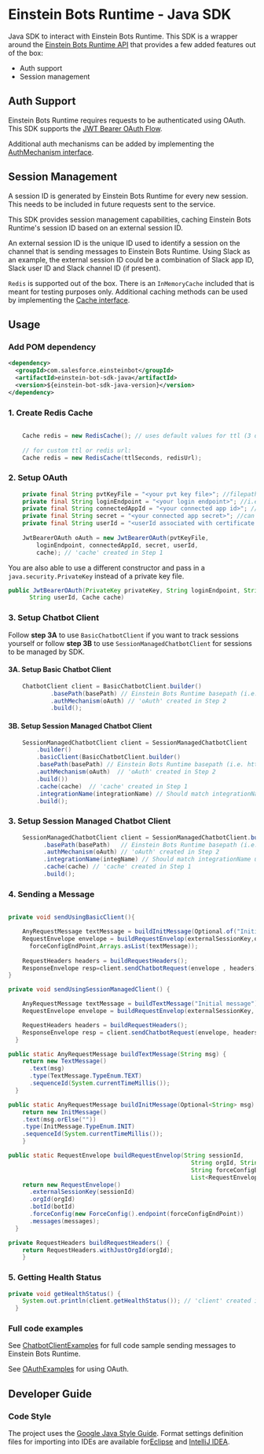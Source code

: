 # Einstein Bots Runtime - Java SDK

Java SDK to interact with Einstein Bots Runtime. This SDK is a wrapper around the [Einstein Bots Runtime API](https://git.soma.salesforce.com/chatbots/module-api-sdk-java/blob/master/src/main/resources/api4-0-0.yaml) that provides a few added features out of the box:

* Auth support
* Session management


## Auth Support

Einstein Bots Runtime requires requests to be authenticated using OAuth. This SDK supports the [JWT Bearer OAuth Flow](https://help.salesforce.com/s/articleView?id=sf.remoteaccess_oauth_jwt_flow.htm&type=5). 

Additional auth mechanisms can be added by implementing the [AuthMechanism interface](src/main/java/com/salesforce/chatbot/sdk/auth/AuthMechanism.java).

## Session Management

A session ID is generated by Einstein Bots Runtime for every new session. This needs to be included in future requests sent to the service.

This SDK provides session management capabilities, caching Einstein Bots Runtime's session ID based on an external session ID.

An external session ID is the unique ID used to identify a session on the channel that is sending messages to Einstein Bots Runtime. Using Slack as an example,
the external session ID could be a combination of Slack app ID, Slack user ID and Slack channel ID (if present).

`Redis` is supported out of the box. There is an `InMemoryCache` included that is meant for testing purposes only. Additional caching methods can be used by implementing the [Cache interface](src/main/java/com/salesforce/chatbot/sdk/cache/Cache.java).

## Usage

### Add POM dependency

```xml
<dependency>
  <groupId>com.salesforce.einsteinbot</groupId>
  <artifactId>einstein-bot-sdk-java</artifactId>
  <version>${einstein-bot-sdk-java-version}</version>
</dependency>
```

### 1. Create Redis Cache
```java

    Cache redis = new RedisCache(); // uses default values for ttl (3 days) and redisUrl (redis://127.0.0.1:6379)
    
    // for custom ttl or redis url:
    Cache redis = new RedisCache(ttlSeconds, redisUrl);

```

### 2. Setup OAuth
```java
    private final String pvtKeyFile = "<your pvt key file>"; //filepath to pvt key file in der format
    private final String loginEndpoint = "<your login endpoint>"; //i.e. https://login.salesforce.com/
    private final String connectedAppId = "<your connected app id>"; //can be found in App Manager page
    private final String secret = "<your connected app secret>"; //can be found in App Manager page
    private final String userId = "<userId associated with certificate used for connected app>";
    
    JwtBearerOAuth oAuth = new JwtBearerOAuth(pvtKeyFile,
        loginEndpoint, connectedAppId, secret, userId, 
        cache); // 'cache' created in Step 1
```

You are also able to use a different constructor and pass in a `java.security.PrivateKey` instead of a private key file.

```java
public JwtBearerOAuth(PrivateKey privateKey, String loginEndpoint, String connectedAppId, String connectedAppSecret,
      String userId, Cache cache)
```
### 3. Setup Chatbot Client

Follow **step 3A** to use `BasicChatbotClient` if you want to track sessions yourself or 
follow **step 3B** to use `SessionManagedChatbotClient` for sessions to be managed by SDK.

#### 3A. Setup Basic Chatbot Client

```java
    ChatbotClient client = BasicChatbotClient.builder()
            .basePath(basePath) // Einstein Bots Runtime basepath (i.e. https://runtime-api-na-west.chatbots.sfdc.sh). Can be found in the setup page
            .authMechanism(oAuth) // 'oAuth' created in Step 2
            .build();
```

#### 3B. Setup Session Managed Chatbot Client

```java
    SessionManagedChatbotClient client = SessionManagedChatbotClient
        .builder()
        .basicClient(BasicChatbotClient.builder()
        .basePath(basePath) // Einstein Bots Runtime basepath (i.e. https://runtime-api-na-west.chatbots.sfdc.sh). Can be found in the setup page
        .authMechanism(oAuth)  // 'oAuth' created in Step 2
        .build())
        .cache(cache)  // 'cache' created in Step 1
        .integrationName(integrationName) // Should match integrationName used when adding API Connection for connected app.
        .build();
```

### 3. Setup Session Managed Chatbot Client

```java
    SessionManagedChatbotClient client = SessionManagedChatbotClient.builder()
          .basePath(basePath)   // Einstein Bots Runtime basepath (i.e. https://runtime-api-na-west.chatbots.sfdc.sh). Can be found in the setup page
          .authMechanism(oAuth) // 'oAuth' created in Step 2
          .integrationName(integName) // Should match integrationName used when adding API Connection for connected app.
          .cache(cache) // 'cache' created in Step 1
          .build();
```

### 4. Sending a Message

```Java

private void sendUsingBasicClient(){

    AnyRequestMessage textMessage = buildInitMessage(Optional.of("Initial message"));
    RequestEnvelope envelope = buildRequestEnvelop(externalSessionKey,orgId,botId,
      forceConfigEndPoint,Arrays.asList(textMessage));
    
    RequestHeaders headers = buildRequestHeaders();
    ResponseEnvelope resp=client.sendChatbotRequest(envelope , headers); // 'client' created in Step 3A.
}

private void sendUsingSessionManagedClient() {

    AnyRequestMessage textMessage = buildTextMessage("Initial message");
    RequestEnvelope envelope = buildRequestEnvelop(externalSessionKey, orgId, botId, forceConfigEndPoint, Arrays.asList(textMessage));

    RequestHeaders headers = buildRequestHeaders();
    ResponseEnvelope resp = client.sendChatbotRequest(envelope, headers); // 'client' created in Step 3B.
  }

public static AnyRequestMessage buildTextMessage(String msg) {
    return new TextMessage()
      .text(msg)
      .type(TextMessage.TypeEnum.TEXT)
      .sequenceId(System.currentTimeMillis());
  }

public static AnyRequestMessage buildInitMessage(Optional<String> msg) {
    return new InitMessage()
    .text(msg.orElse(""))
    .type(InitMessage.TypeEnum.INIT)
    .sequenceId(System.currentTimeMillis());
    }

public static RequestEnvelope buildRequestEnvelop(String sessionId,
                                                    String orgId, String botId,
                                                    String forceConfigEndPoint,
                                                    List<RequestEnvelopeMessagesOneOf> messages) {
    return new RequestEnvelope()
      .externalSessionKey(sessionId)
      .orgId(orgId)
      .botId(botId)
      .forceConfig(new ForceConfig().endpoint(forceConfigEndPoint))
      .messages(messages);
  }

private RequestHeaders buildRequestHeaders() {
    return RequestHeaders.withJustOrgId(orgId);
    }
```

### 5. Getting Health Status

```java
private void getHealthStatus() {
    System.out.println(client.getHealthStatus()); // 'client' created in Step 3A or 3B
  }
```

### Full code examples

See [ChatbotClientExamples](src/test/java/com/salesforce/chatbot/sdk/examples/ChatbotClientExamples.java) for full code sample sending messages to Einstein Bots Runtime.

See [OAuthExamples](src/test/java/com/salesforce/chatbot/sdk/examples/OAuthExamples.java) for using OAuth.

## Developer Guide

### Code Style

The project uses the [Google Java Style Guide](https://google.github.io/styleguide/javaguide.html).
Format settings definition files for importing into IDEs are available for[Eclipse](https://github.com/google/styleguide/blob/gh-pages/eclipse-java-google-style.xml)
and [IntelliJ IDEA](https://github.com/google/styleguide/blob/gh-pages/intellij-java-google-style.xml).